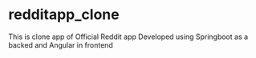 # redditapp_clone
This is clone app of Official Reddit app
Developed using Springboot as a backed and Angular in frontend
